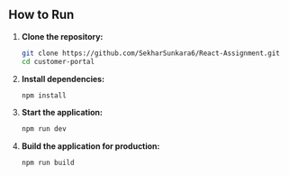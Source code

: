 ## How to Run

1. **Clone the repository:**
   ```bash
   git clone https://github.com/SekharSunkara6/React-Assignment.git
   cd customer-portal
   ```

2. **Install dependencies:**
   ```bash
   npm install
   ```

3. **Start the application:**
   ```bash
   npm run dev
   ```

4. **Build the application for production:**
   ```bash
   npm run build
   ```
